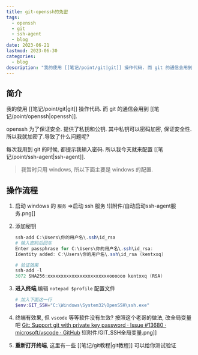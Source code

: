 ```yaml
---
title: git-openssh的免密
tags:
  - openssh
  - git
  - ssh-agent
  - blog
date: 2023-06-21
lastmod: 2023-06-30
categories:
  - blog
description: "我的使用 [[笔记/point/git|git]] 操作代码. 而 git 的通信会用到 [[笔记/point/openssh|openssh]].openssh 为了保证安全. 提供了私钥和公钥. 其中私钥可以密码加密, 保证安全性. 所以我就加密了.导致了什么问题呢?每次我用到 git 的时候, 都提示我输入密码. 所以我今天就来配置 [[笔记/point/ssh-agent|ssh-agent]]."
---
```


## 简介

我的使用 [[笔记/point/git|git]] 操作代码. 而 git 的通信会用到 [[笔记/point/openssh|openssh]].

openssh 为了保证安全. 提供了私钥和公钥. 其中私钥可以密码加密, 保证安全性. 所以我就加密了.导致了什么问题呢?

每次我用到 git 的时候, 都提示我输入密码. 所以我今天就来配置 [[笔记/point/ssh-agent|ssh-agent]].

> 我暂时只用 windows, 所以下面主要是 windows 的配置.

## 操作流程

1. 启动 windows 的 `服务` =>启动 ssh 服务 ![[附件/自动启动ssh-agent服务.png]]
2. 添加秘钥

   ```powershell
   ssh-add C:\Users\你的用户名\.ssh\id_rsa
   # 输入密码后回车
   Enter passphrase for C:\Users\你的用户名\.ssh\id_rsa:
   Identity added: C:\Users\你的用户名\.ssh\id_rsa (kentxxq)

   # 验证效果
   ssh-add -l
   3072 SHA256:xxxxxxxxxxxxxxxxxxxxxxxoooooo kentxxq (RSA)
   ```

3. **进入终端**,编辑 `notepad $profile` 配置文件

   ```powershell
   # 加入下面这一行
   $env:GIT_SSH="C:\Windows\System32\OpenSSH\ssh.exe"
   ```

4. 终端有效果, 但 `vscode` 等等软件没有生效? 按照这个老哥的做法, 改全局变量吧 [Git: Support git with private key password · Issue #13680 · microsoft/vscode · GitHub](https://github.com/microsoft/vscode/issues/13680#issuecomment-1202087713) ![[附件/GIT_SSH全局变量.png]]
5. **重新打开终端**, 这里有一些 [[笔记/git教程|git教程]] 可以给你测试验证
